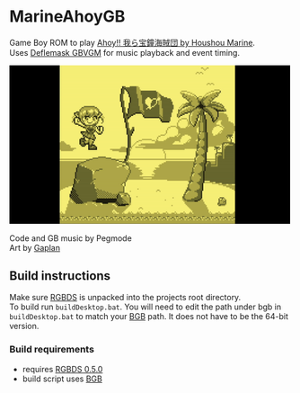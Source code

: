 # MarineAhoyGB
Game Boy ROM to play [Ahoy!! 我ら宝鐘海賊団 by Houshou Marine](https://youtu.be/e7VK3pne8N4).  
Uses [Deflemask GBVGM](https://github.com/Pegmode/-DeflemaskGBVGM-) for music playback and event timing.

<img src="https://raw.githubusercontent.com/Pegmode/MarineAhoyGB/main/doc/preview1.gif" width="500"/>

Code and GB music by Pegmode  
Art by [Gaplan](https://twitter.com/Gaplan1337)

## Build instructions
Make sure [RGBDS](https://github.com/gbdev/rgbds) is unpacked into the projects root directory.  
To build run `buildDesktop.bat`. You will need to edit the path under bgb in `buildDesktop.bat` to match your [BGB](https://bgb.bircd.org/)
path. It does not have to be the 64-bit version. 


### Build requirements
* requires [RGBDS 0.5.0](https://github.com/gbdev/rgbds/releases/tag/v0.5.0)  
* build script uses [BGB](https://bgb.bircd.org/)  
